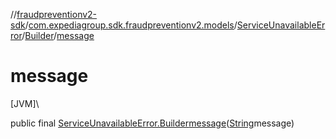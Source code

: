 //[fraudpreventionv2-sdk](../../../../index.md)/[com.expediagroup.sdk.fraudpreventionv2.models](../../index.md)/[ServiceUnavailableError](../index.md)/[Builder](index.md)/[message](message.md)

# message

[JVM]\

public final [ServiceUnavailableError.Builder](index.md)[message](message.md)([String](https://docs.oracle.com/javase/8/docs/api/java/lang/String.html)message)
